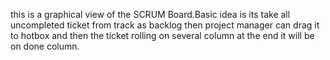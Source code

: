this is a graphical view of the SCRUM Board.Basic idea is  its take all uncompleted ticket from track as backlog then project manager can drag it to hotbox and then the ticket rolling on several column at the end it will be on done column.